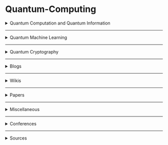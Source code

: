 <h1>Quantum-Computing</h1>

<details><summary>Quantum Computation and Quantum Information</summary>
    <ul style="list-style-type:none">
        <details><summary>Courses</summary>
            <ul style="list-style-type:none">
                <details>
                    <summary>Beginners</summary>
                    <li><a href="http://michaelnielsen.org/blog/quantum-computing-for-the-determined/" Quantum Computing for the Determined> by <i>Michael Nielsen</i>: I’ve posted to YouTube a series of 22 short videos giving an introduction to quantum computing. Unfortunatly the series is incomplete:
                        >The course is not complete — I originally planned about 8 more videos. The extra videos would complete my summary of basic quantum mechanics (+2 videos), and cover reversible computing (+2 videos), and Grover’s quantum search algorithm (+4 videos). Unfortunately, work responsibilities that couldn’t be put aside meant I had to put the remaining videos on hold. If lots of people work through the existing videos and are keen for more, then I’ll find time to finish them off. As it is, I hope the incomplete series is still useful.
                </details>
                <details>
                    <summary>Intermediate</summary>
                </details>
                <details>
                    <summary>Advanced</summary>
                </details>
            </ul>
        </details>
        <details>
            <summary>Lecture notes</summary>
            <ul style="list-style-type:circle">
                <li><a href="https://cs.uwaterloo.ca/~watrous/TQI/">The Theory of Quantum Information</a> by <i>J. Watrous</i>.</li>
                <li><a href="http://www.theory.caltech.edu/~preskill/ph219/index.html">Quantum Computation</a> by <i>J. Preskill</i>.</li>
                <li><a href="https://homepages.cwi.nl/~rdewolf/qc11.html">Quantum Computing</a> by <i>R. de Wolf</i>.</li>
            </ul style="list-style-type:circle">
            </details>
        <details>
            <summary>Textbook(s)</summary>
            <ul style="list-style-type:circle">
                <li> <a href="https://dl.acm.org/citation.cfm?id=1972505">Quantum Computation and Quantum Information: 10th Anniversary Edition</a> by <i>M. Nielsen</i> and <i>I. Chuang</i>. - [<a href="http://csis.pace.edu/ctappert/cs837-18spring/QC-textbook.pdf"> PDF </a>] </li>
            </ul>
            </details>
    </ul>
</details>

--------
<details><summary>Quantum Machine Learning</summary>
    <ul>
        <details><summary>Courses</summary>
            <ul>
            </ul></details>
        <details><summary>Lecture notes</summary>
            <ul>
            </ul></details>
        <details><summary>Textbook(s)</summary>
            <ul>
            </ul></details>
    </ul>
</details>

------------------
<details>
    <summary>Quantum Cryptography</summary>
    <ul>
        <details><summary>Courses</summary>
            <ul>
            </ul></details>
        <details><summary>Lecture notes</summary>
            <ul>
            </ul></details>
        <details><summary>Textbook(s)</summary>
            <ul>
            </ul></details>
    </ul>
</details>

-------------
<details>
    <summary>Blogs</summary>
    <ul>
    </ul>
</details>

----------------
<details>
    <summary>Wikis</summary>
    <ul>
    </ul>
</details>

-------------------
<details>
    <summary>Papers</summary>
    <ul>
    </ul>
</details>

---------------------------
<details>
    <summary>Miscellaneous</summary>
    <ul>
    </ul>
</details>

--------------
<details>
    <summary>Conferences</summary>
    <ul>
    </ul>
</details>

--------------------
<details>
    <summary>Sources</summary>
    <ul>
    </ul>
</details>
